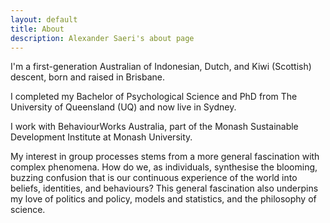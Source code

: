 ```yaml
---
layout: default
title: About
description: Alexander Saeri's about page
---
```


I'm a first-generation Australian of Indonesian, Dutch, and Kiwi (Scottish) descent, born and raised in Brisbane.

I completed my Bachelor of Psychological Science and PhD from The University of Queensland (UQ) and now live in Sydney. 

I work with BehaviourWorks Australia, part of the Monash Sustainable Development Institute at Monash University.

My interest in group processes stems from a more general fascination with complex phenomena. How do we, as individuals, synthesise the blooming, buzzing confusion that is our continuous experience of the world into beliefs, identities, and behaviours? This general fascination also underpins my love of politics and policy, models and statistics, and the philosophy of science.
